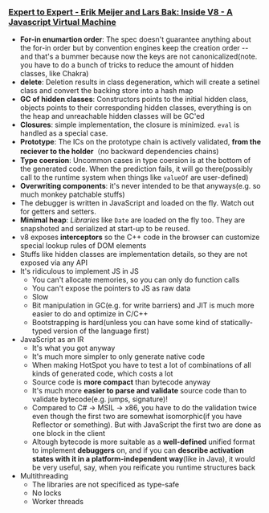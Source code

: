 ### [Expert to Expert - Erik Meijer and Lars Bak: Inside V8 - A Javascript Virtual Machine](https://channel9.msdn.com/Shows/Going+Deep/Expert-to-Expert-Erik-Meijer-and-Lars-Bak-Inside-V8-A-Javascript-Virtual-Machine)

* **For-in enumartion order**: The spec doesn't guarantee anything about the for-in order but by convention engines keep the creation order -- and that's a bummer because now the keys are not canonicalized(note. you have to do a bunch of tricks to reduce the amount of hidden classes, like Chakra)
* **delete**: Deletion results in class degeneration, which will create a setinel class and convert the backing store into a hash map
* **GC of hidden classes**: Constructors points to the initial hidden class, objects points to their corresponding hidden classes, everything is on the heap and unreachable hidden classes will be GC'ed
* **Closures**: simple implementation, the closure is minimized. `eval` is handled as a special case.
* **Prototype**: The ICs on the prototype chain is actively validated, **from the reciever to the holder**（no backward dependencies chains)
* **Type coersion**: Uncommon cases in type coersion is at the bottom of the generated code. When the prediction fails, it will go there(possibly call to the runtime system when things like `valueOf` are user-defined)
* **Overwriting components**: it's never intended to be that anyways(e.g. so much monkey patchable stuffs)
* The debugger is written in JavaScript and loaded on the fly. Watch out for getters and setters.
* **Minimal heap**: *Libraries* like `Date` are loaded on the fly too. They are snapshoted and serialized at start-up to be reused.
* v8 exposes **interceptors** so the C++ code in the browser can customize special lookup rules of DOM elements
* Stuffs like hidden classes are implementation details, so they are not exposed via any API
* It's ridiculous to implement JS in JS
  * You can't allocate memories, so you can only do function calls
  * You can't expose the pointers to JS as raw data
  * Slow
  * Bit manipulation in GC(e.g. for write barriers) and JIT is much more easier to do and optimize in C/C++
  * Bootstrapping is hard(unless you can have some kind of statically-typed version of the language first)
* JavaScript as an IR
  * It's what you got anyway
  * It's much more simpler to only generate native code
  * When making HotSpot you have to test a lot of combinations of all kinds of generated code, which costs a lot
  * Source code is **more compact** than bytecode anyway
  * It's much more **easier to parse and validate** source code than to validate bytecode(e.g. jumps, signature)!
  * Compared to C# -> MSIL -> x86, you have to do the validation twice even though the first two are somewhat isomorphic(if you have Reflector or something). But with JavaScript the first two are done as one block in the client
  * Altough bytecode is more suitable as a **well-defined** unified format to implement **debuggers** on, and if you can **describe activation states with it in a platform-independent way**(like in Java), it would be very useful, say, when you reificate you runtime structures back
* Multithreading
  * The libraries are not specificed as type-safe
  * No locks
  * Worker threads

